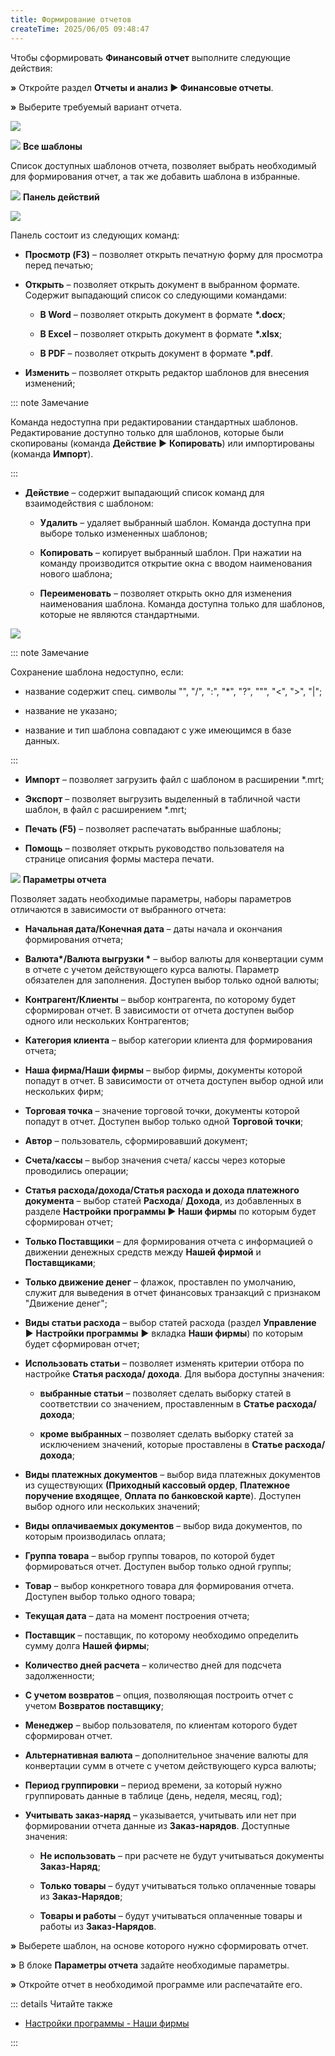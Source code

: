 ```yaml
---
title: Формирование отчетов
createTime: 2025/06/05 09:48:47
---
```

Чтобы сформировать **Финансовый отчет** выполните следующие действия:

**»** Откройте раздел **Отчеты и анализ ► Финансовые отчеты**.

**»** Выберите требуемый вариант отчета.

![](../../../assets/work/three/079.png)

![](../../../assets/work/three/007.png) **Все шаблоны**

Список доступных шаблонов отчета, позволяет выбрать необходимый для формирования отчет, а так же добавить шаблона в избранные.

![](../../../assets/work/three/009.png) **Панель действий**

![](../../../assets/work/three/080.png)

Панель состоит из следующих команд:

- **Просмотр (F3)** – позволяет открыть печатную форму для просмотра перед печатью;

- **Открыть** – позволяет открыть документ в выбранном формате. Содержит выпадающий список со следующими командами:

    - **В Word** – позволяет открыть документ в формате **\*.docx**;

    - **В Excel** – позволяет открыть документ в формате **\*.xlsx**;

    - **В PDF** – позволяет открыть документ в формате **\*.pdf**.

- **Изменить** – позволяет открыть редактор шаблонов для внесения изменений;

::: note Замечание

Команда недоступна при редактировании стандартных шаблонов. Редактирование доступно только для шаблонов, которые были скопированы (команда **Действие** ► **Копировать**) или импортированы (команда **Импорт**).

:::

- **Действие** – содержит выпадающий список команд для взаимодействия с шаблоном:

    - **Удалить** – удаляет выбранный шаблон. Команда доступна при выборе только измененных шаблонов;

    - **Копировать** – копирует выбранный шаблон. При нажатии на команду производится открытие окна с вводом наименования нового шаблона;

    - **Переименовать** – позволяет открыть окно для изменения наименования шаблона. Команда доступна только для шаблонов, которые не являются стандартными.

![](../../../assets/work/three/081.png)

::: note Замечание

Сохранение шаблона недоступно, если:

- название содержит спец. символы "\",  "/",  ":",  "\*",  "?",  """, "<",  ">",  "|"; 

- название не указано; 

- название и тип шаблона совпадают с уже имеющимся в базе данных.

:::

- **Импорт** – позволяет загрузить файл с шаблоном в расширении \*.mrt;

- **Экспорт** – позволяет выгрузить выделенный в табличной части шаблон, в файл с расширением \*.mrt;

- **Печать (F5)** – позволяет распечатать выбранные шаблоны;

- **Помощь** – позволяет открыть руководство пользователя на странице описания формы мастера печати.

![](../../../assets/work/three/010.png) **Параметры отчета**

Позволяет задать необходимые параметры, наборы параметров отличаются в зависимости от выбранного отчета:

- **Начальная дата/Конечная дата** – даты начала и окончания формирования отчета;

- **Валюта\*/Валюта выгрузки \*** – выбор валюты для конвертации сумм в отчете с учетом действующего курса валюты. Параметр обязателен для заполнения. Доступен выбор только одной валюты;

- **Контрагент/Клиенты** – выбор контрагента, по которому будет сформирован отчет. В зависимости от отчета доступен выбор одного или нескольких Контрагентов;

- **Категория клиента** – выбор категории клиента для формирования отчета;

- **Наша фирма/Наши фирмы** – выбор фирмы, документы которой попадут в отчет. В зависимости от отчета доступен выбор одной или нескольких фирм;

- **Торговая точка** – значение торговой точки, документы которой попадут в отчет. Доступен выбор только одной **Торговой точки**;

- **Автор** – пользователь, сформировавший документ;

- **Счета/кассы** – выбор значения счета/ кассы через которые проводились операции;

- **Статья расхода/дохода/Статья расхода и дохода платежного документа** – выбор статей **Расхода**/ **Дохода**, из добавленных в разделе **Настройки программы ► Наши фирмы** по которым будет сформирован отчет;

- **Только Поставщики** – для формирования отчета с информацией о движении денежных средств между **Нашей фирмой** и **Поставщиками**;

- **Только движение денег** – флажок, проставлен по умолчанию, служит для выведения в отчет финансовых транзакций с признаком "Движение денег";

- **Виды статьи расхода** – выбор статей расхода (раздел **Управление** ► **Настройки программы** ► вкладка **Наши фирмы**) по которым будет сформирован отчет;

- **Использовать статьи** – позволяет изменять критерии отбора по настройке **Статья расхода/ дохода**. Для выбора доступны значения:

    - **выбранные статьи** – позволяет сделать выборку статей в соответствии со значением, проставленным в **Статье расхода/ дохода**;

    - **кроме выбранных** – позволяет сделать выборку статей за исключением значений, которые проставлены в **Статье расхода/ дохода**;

- **Виды платежных документов** – выбор вида платежных документов из существующих **(Приходный кассовый ордер**, **Платежное поручение входящее**, **Оплата по банковской карте**). Доступен выбор одного или нескольких значений;

- **Виды оплачиваемых документов** – выбор вида документов, по которым производилась оплата;

- **Группа товара** – выбор группы товаров, по которой будет формироваться отчет. Доступен выбор только одной группы;

- **Товар** – выбор конкретного товара для формирования отчета. Доступен выбор только одного товара;

- **Текущая дата** – дата на момент построения отчета;

- **Поставщик** – поставщик, по которому необходимо определить сумму долга **Нашей фирмы**;

- **Количество дней расчета** – количество дней для подсчета задолженности;

- **С учетом возвратов** – опция, позволяющая построить отчет с учетом **Возвратов поставщику**;

- **Менеджер** – выбор пользователя, по клиентам которого будет сформирован отчет.

- **Альтернативная валюта** – дополнительное значение валюты для конвертации сумм в отчете с учетом действующего курса валюты;

- **Период группировки** –  период времени, за который нужно группировать данные в таблице (день, неделя, месяц, год);

- **Учитывать заказ-наряд** – указывается, учитывать или нет при формировании отчета данные из **Заказ-нарядов**. Доступные значения:

    - **Не использовать** – при расчете не будут учитываться документы **Заказ-Наряд**;

    - **Только товары** – будут учитываться только оплаченные товары из **Заказ-Нарядов**;

    - **Товары и работы** – будут учитываться оплаченные товары и работы из **Заказ-Нарядов**.

**»** Выберете шаблон, на основе которого нужно сформировать отчет.

**»** В блоке **Параметры отчета** задайте необходимые параметры.

**»** Откройте отчет в необходимой программе или распечатайте его.

::: details Читайте также

- [Настройки программы - Наши фирмы](../../../specification/upravlenie/nastrojki_programmy/nashi_firmy.md) 

:::